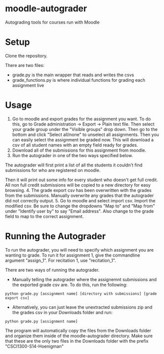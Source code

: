 moodle-autograder
=================
Autograding tools for courses run with Moodle

Setup
=====
Clone the repository.

There are two files:
- grade.py is the main wrapper that reads and writes the csvs
- grade_functions.py is where individual functions for grading each assignment live


Usage
=====
1. Go to moodle and export grades for the assignment you want.
To do this, go to Grade administration -> Export -> Plain text file. Then select your
grade group under the "Visible groups" drop down. Then go to the bottom and click
"Select all/none" to unselect all assignments. Then you can easily select the assignment
be graded now. This will download a csv of all student names with an empty field ready for
grades.
2. Download all of the submissions for this assignment from moodle.
3. Run the autograder in one of the two ways specified below.

  The autograder will first print a list of all the students it couldn't find submissions
for who are registered on moodle.

  Then it will print out some info for every student who doesn't get full credit. All non full credit submissions will be copied to a new directory for easy browsing.
4. The grade export csv has been overwritten with the grades from the submissions. Manually
overwrite any grades that the autograder did not correctly output.
5. Go to moodle and select import csv. Import the modified csv. Be sure to change
the dropdowns "Map to" and "Map from" under "Identify user by" to say "Email address".
Also change to the grade field to map to the correct assignment.

Running the Autograder
======================
To run the autograder, you will need to specify which assignment you are wanting to grade.
To run it for assignment 1, give the commandline argument "assign_1". For recitation 1,
use "recitation_1".

There are two ways of running the autograder.

- Manually telling the autograder where the assignemnt submissions and the exported
grade csv are. To do this, run the following:

```
python grade.py [assignment name] [directory with submissions] [grade export csv]
```

- Alternatively, you can just leave the unextracted submissions zip and the grades
csv in your Downloads folder and run:

```
python grade.py [assignment name]
```

The program will automatically copy the files from the Downloads folder and organize
them inside of the moodle-autograder directory. Make sure that these are the only two
files in the Downloads folder with the prefix "CSCI1300-S14-Hoenigman"

